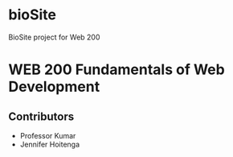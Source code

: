 # bioSite
BioSite project for Web 200

<h1>WEB 200 Fundamentals of Web Development</h1>
<h2>Contributors</h2>
<ul>
  <li>Professor Kumar</li>
  <li>Jennifer Hoitenga</li>
 </ul>
